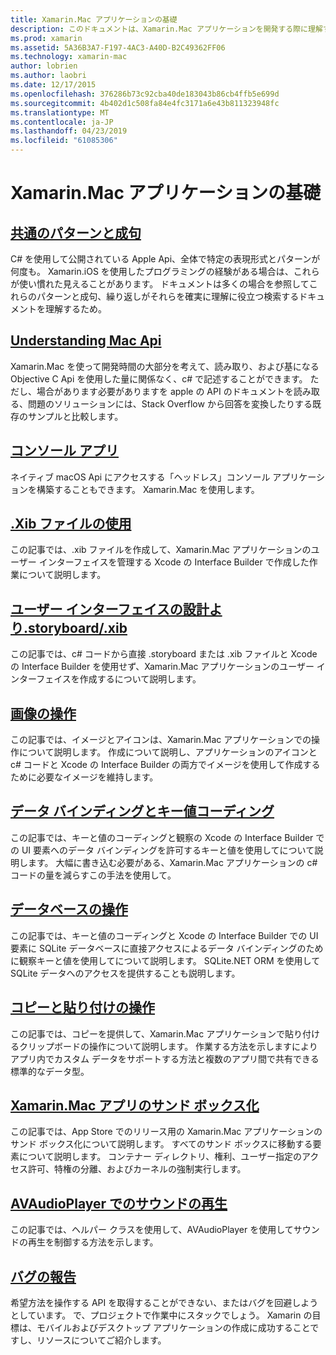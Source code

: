 ```yaml
---
title: Xamarin.Mac アプリケーションの基礎
description: このドキュメントは、Xamarin.Mac アプリケーションを開発する際に理解するために必要なさまざまな概念について説明したガイドにリンクしています。
ms.prod: xamarin
ms.assetid: 5A36B3A7-F197-4AC3-A40D-B2C49362FF06
ms.technology: xamarin-mac
author: lobrien
ms.author: laobri
ms.date: 12/17/2015
ms.openlocfilehash: 376286b73c92cba40de183043b86cb4ffb5e699d
ms.sourcegitcommit: 4b402d1c508fa84e4fc3171a6e43b811323948fc
ms.translationtype: MT
ms.contentlocale: ja-JP
ms.lasthandoff: 04/23/2019
ms.locfileid: "61085306"
---
```

# <a name="xamarinmac-application-fundamentals"></a>Xamarin.Mac アプリケーションの基礎

## <a name="common-patterns-and-idiomsmacapp-fundamentalspatternsmd"></a>[共通のパターンと成句](~/mac/app-fundamentals/patterns.md)

C# を使用して公開されている Apple Api、全体で特定の表現形式とパターンが何度も。 Xamarin.iOS を使用したプログラミングの経験がある場合は、これらが使い慣れた見えることがあります。 ドキュメントは多くの場合を参照してこれらのパターンと成句、繰り返しがそれらを確実に理解に役立つ検索するドキュメントを理解するため。

## <a name="understanding-mac-apismacapp-fundamentalsmac-apismd"></a>[Understanding Mac Api](~/mac/app-fundamentals/mac-apis.md)

Xamarin.Mac を使って開発時間の大部分を考えて、読み取り、および基になる Objective C Api を使用した量に関係なく、c# で記述することができます。 ただし、場合があります必要がありますを apple の API のドキュメントを読み取る、問題のソリューションには、Stack Overflow から回答を変換したりする既存のサンプルと比較します。

## <a name="console-appsmacapp-fundamentalsconsolemd"></a>[コンソール アプリ](~/mac/app-fundamentals/console.md)

ネイティブ macOS Api にアクセスする「ヘッドレス」コンソール アプリケーションを構築することもできます。 Xamarin.Mac を使用します。

## <a name="working-with-xib-filesmacapp-fundamentalsxibmd"></a>[.Xib ファイルの使用](~/mac/app-fundamentals/xib.md)

この記事では、.xib ファイルを作成して、Xamarin.Mac アプリケーションのユーザー インターフェイスを管理する Xcode の Interface Builder で作成した作業について説明します。

## <a name="storyboardxib-less-user-interface-designmacapp-fundamentalsxibless-uimd"></a>[ユーザー インターフェイスの設計より.storyboard/.xib](~/mac/app-fundamentals/xibless-ui.md)

この記事では、c# コードから直接 .storyboard または .xib ファイルと Xcode の Interface Builder を使用せず、Xamarin.Mac アプリケーションのユーザー インターフェイスを作成するについて説明します。

## <a name="working-with-imagesmacapp-fundamentalsimagemd"></a>[画像の操作](~/mac/app-fundamentals/image.md)

この記事では、イメージとアイコンは、Xamarin.Mac アプリケーションでの操作について説明します。 作成について説明し、アプリケーションのアイコンと c# コードと Xcode の Interface Builder の両方でイメージを使用して作成するために必要なイメージを維持します。

## <a name="data-binding-and-key-value-codingmacapp-fundamentalsdatabindingmd"></a>[データ バインディングとキー値コーディング](~/mac/app-fundamentals/databinding.md)

この記事では、キーと値のコーディングと観察の Xcode の Interface Builder での UI 要素へのデータ バインディングを許可するキーと値を使用してについて説明します。 大幅に書き込む必要がある、Xamarin.Mac アプリケーションの c# コードの量を減らすこの手法を使用して。 

## <a name="working-with-databasesmacapp-fundamentalsdatabasesmd"></a>[データベースの操作](~/mac/app-fundamentals/databases.md)

この記事では、キーと値のコーディングと Xcode の Interface Builder での UI 要素に SQLite データベースに直接アクセスによるデータ バインディングのために観察キーと値を使用してについて説明します。 SQLite.NET ORM を使用して SQLite データへのアクセスを提供することも説明します。

## <a name="working-with-copy-and-pastemacapp-fundamentalscopy-pastemd"></a>[コピーと貼り付けの操作](~/mac/app-fundamentals/copy-paste.md)

この記事では、コピーを提供して、Xamarin.Mac アプリケーションで貼り付けるクリップボードの操作について説明します。 作業する方法を示しますによりアプリ内でカスタム データをサポートする方法と複数のアプリ間で共有できる標準的なデータ型。

## <a name="sandboxing-a-xamarinmac-appmacapp-fundamentalssandboxingmd"></a>[Xamarin.Mac アプリのサンド ボックス化](~/mac/app-fundamentals/sandboxing.md)

この記事では、App Store でのリリース用の Xamarin.Mac アプリケーションのサンド ボックス化について説明します。 すべてのサンド ボックスに移動する要素について説明します。 コンテナー ディレクトリ、権利、ユーザー指定のアクセス許可、特権の分離、およびカーネルの強制実行します。

## <a name="playing-sound-with-avaudioplayermacapp-fundamentalssoundsmd"></a>[AVAudioPlayer でのサウンドの再生](~/mac/app-fundamentals/sounds.md)

この記事では、ヘルパー クラスを使用して、AVAudioPlayer を使用してサウンドの再生を制御する方法を示します。

## <a name="reporting-bugsmacapp-fundamentalstroubleshootingmd"></a>[バグの報告](~/mac/app-fundamentals/troubleshooting.md)

希望方法を操作する API を取得することができない、またはバグを回避しようとしています。 で、プロジェクトで作業中にスタックでしょう。 Xamarin の目標は、モバイルおよびデスクトップ アプリケーションの作成に成功することですし、リソースについてご紹介します。
